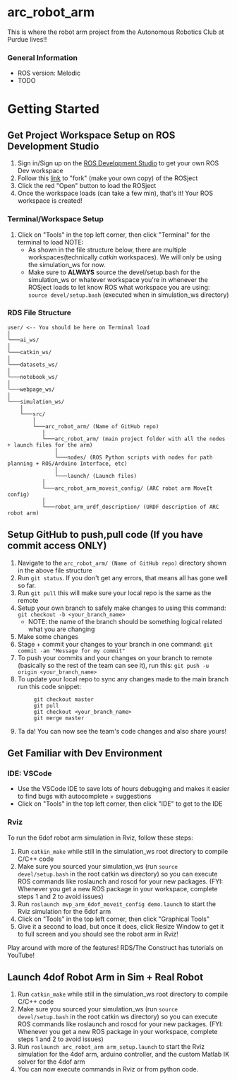 # arc_robot_arm
This is where the robot arm project from the Autonomous Robotics Club at Purdue lives!!

### General Information
- ROS version: Melodic
- TODO

# Getting Started

## Get Project Workspace Setup on ROS Development Studio

1. Sign in/Sign up on the [ROS Development Studio](https://rds.theconstructsim.com/) to get your own ROS Dev workspace
2. Follow this [link](http://www.rosject.io/l/1762f8b9/) to "fork" (make your own copy) of the ROSject
3. Click the red "Open" button to load the ROSject
4. Once the workspace loads (can take a few min), that's it! Your ROS workspace is created!

### Terminal/Workspace Setup

1. Click on "Tools" in the top left corner, then click "Terminal" for the terminal to load
 NOTE:
    - As shown in the file structure below, there are multiple workspaces(technically _catkin_ workspaces). We will only be using the simulation_ws for now.
    - Make sure to **ALWAYS** source the devel/setup.bash for the simulation_ws or whatever workspace you're in whenever the ROSject loads to let know ROS what           workspace you are using: `source devel/setup.bash` (executed when in simulation_ws directory)

### RDS File Structure
```
user/ <-- You should be here on Terminal load
│
└───ai_ws/
│
└───catkin_ws/
│
└───datasets_ws/
│
└───notebook_ws/
│
└───webpage_ws/
│
└───simulation_ws/
    │
    └───src/
        │
        └───arc_robot_arm/ (Name of GitHub repo)
           │
           └───arc_robot_arm/ (main project folder with all the nodes + launch files for the arm)
               │
               └───nodes/ (ROS Python scripts with nodes for path planning + ROS/Arduino Interface, etc)
               │
               └───launch/ (Launch files)
           │
           └───arc_robot_arm_moveit_config/ (ARC robot arm MoveIt config)
           │
           └───robot_arm_urdf_description/ (URDF description of ARC robot arm)
```
## Setup GitHub to push,pull code (If you have commit access ONLY)
1. Navigate to the `arc_robot_arm/ (Name of GitHub repo)` directory shown in the above file structure
2. Run `git status`. If you don't get any errors, that means all has gone well so far.
3. Run `git pull` this will make sure your local repo is the same as the remote
3. Setup your own branch to safely make changes to using this command: `git checkout -b <your_branch_name>`
    - NOTE: the name of the branch should be something logical related what you are changing
4. Make some changes
5. Stage + commit your changes to your branch in one command: `git commit -am "Message for my commit"`
6. To push your commits and your changes on your branch to remote (basically so the rest of the team can see it), 
   run this: `git push -u origin <your_branch_name>`
7. To update your local repo to sync any changes made to the main branch run this code snippet:
   ```
        git checkout master
        git pull
        git checkout <your_branch_name>
        git merge master
   ```
8. Ta da! You can now see the team's code changes and also share yours! 

## Get Familiar with Dev Environment

### IDE: VSCode

- Use the VSCode IDE to save lots of hours debugging and makes it easier to find bugs with autocomplete + suggestions
- Click on "Tools" in the top left corner, then click "IDE" to get to the IDE

### Rviz

To run the 6dof robot arm simulation in Rviz, follow these steps:
1. Run `catkin_make` while still in the simulation_ws root directory to compile C/C++ code
2. Make sure you sourced your simulation_ws (run `source devel/setup.bash` in the root catkin ws directory) so you can execute ROS commands like roslaunch and roscd for your new packages. (FYI: Whenever you get a new ROS package in your workspace, complete steps 1 and 2 to avoid issues)
3. Run `roslaunch mvp_arm_6dof_moveit_config demo.launch` to start the Rviz simulation for the 6dof arm
4. Click on "Tools" in the top left corner, then click "Graphical Tools"
5. Give it a second to load, but once it does, click Resize Window to get it to full screen and you should see the robot arm in Rviz!

Play around with more of the features! RDS/The Construct has tutorials on YouTube!

## Launch 4dof Robot Arm in Sim + Real Robot

1. Run `catkin_make` while still in the simulation_ws root directory to compile C/C++ code
2. Make sure you sourced your simulation_ws (run `source devel/setup.bash` in the root catkin ws directory) so you can execute ROS commands like roslaunch and roscd for your new packages. (FYI: Whenever you get a new ROS package in your workspace, complete steps 1 and 2 to avoid issues)
3. Run `roslaunch arc_robot_arm arm_setup.launch` to start the Rviz simulation for the 4dof arm, arduino controller, and the custom Matlab IK solver for the 4dof arm
4. You can now execute commands in Rviz or from python code.
